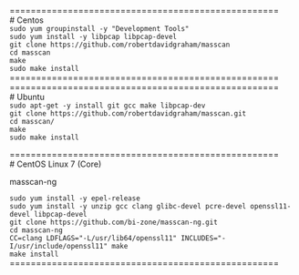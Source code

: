 <p>===================================================<br />
# Centos <br />
  <code>sudo yum groupinstall -y "Development Tools" </code><br />
  <code>sudo yum install -y libpcap libpcap-devel</code> <br />
  <code>git clone https://github.com/robertdavidgraham/masscan</code> <br />
  <code>cd masscan</code> <br />
 <code>make</code> <br />
 <code>sudo make install</code> <br />
  ===================================================<br />
  ===================================================<br />
  # Ubuntu<br />
 <code>sudo apt-get -y install git gcc make libpcap-dev </code> <br />
<code>git clone https://github.com/robertdavidgraham/masscan.git </code> <br />
<code>cd masscan/</code> <br />
<code>make</code><br />
<code>sudo make install</code><br />


  ===================================================<br /># 
CentOS Linux 7 (Core)</p>
<p>masscan-ng</p>
<code>sudo yum install -y epel-release</code> <br />
<code>sudo yum install -y unzip gcc clang glibc-devel pcre-devel openssl11-devel libpcap-devel</code> <br />
<code>git clone https://github.com/bi-zone/masscan-ng.git </code> <br />
<code>cd masscan-ng </code> <br />
<code>CC=clang LDFLAGS="-L/usr/lib64/openssl11" INCLUDES="-I/usr/include/openssl11" make</code> <br />
<code>make install</code> <br />
  ===================================================




